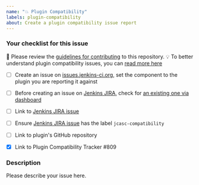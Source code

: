 ```yaml
---
name: "💥 Plugin Compatibility"
labels: plugin-compatibility
about: Create a plugin compatibility issue report
---
```

[jenkins-jira]: https://issues.jenkins-ci.org
[dashboard]: https://issues.jenkins.io/secure/Dashboard.jspa?selectPageId=18341
[contributing]: ../blob/master/docs/CONTRIBUTING.md
[compatibility]: ../blob/master/docs/COMPATIBILITY.md

### Your checklist for this issue

🚨 Please review the [guidelines for contributing][contributing] to this repository.
💡 To better understand plugin compatibility issues, you can [read more here][compatibility]
<!--
Here is a link to get you started with creating the issue over at Jenkins JIRA
https://issues.jenkins-ci.org/secure/CreateIssueDetails!init.jspa?pid=10172&issuetype=1&summary=Cannot+configure+X+plugin+with+JCasC&labels=jcasc-compatibility
-->

- [ ] Create an issue on [issues.jenkins-ci.org][jenkins-jira], set the component to the plugin you are reporting it against

- [ ] Before creating an issue on [Jenkins JIRA][jenkins-jira], check for [an existing one via dashboard][dashboard]

- [ ] Link to [Jenkins JIRA issue][jenkins-jira]

- [ ] Ensure [Jenkins JIRA issue][jenkins-jira] has the label `jcasc-compatibility`

- [ ] Link to plugin's GitHub repository

- [x] Link to Plugin Compatibility Tracker #809

<!--
Put an `x` into the [ ] to show you have filled the information below
Describe your issue below
-->

### Description

Please describe your issue here.
